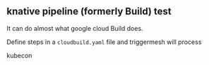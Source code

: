 ## knative pipeline (formerly Build) test

It can do almost what google cloud Build does.

Define steps in a `cloudbuild.yaml` file and triggermesh will process

kubecon
